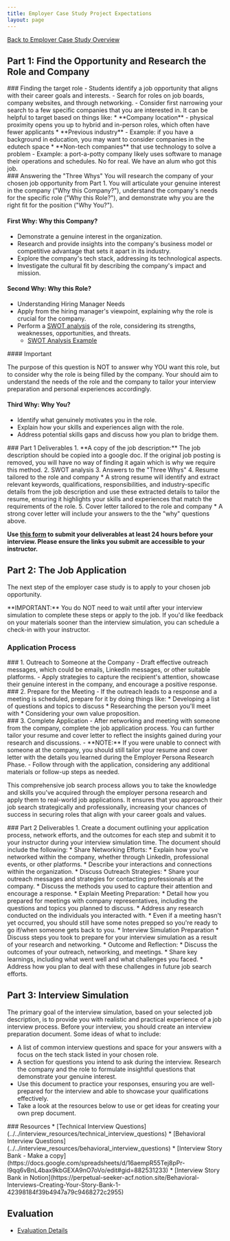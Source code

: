 ```yaml
---
title: Employer Case Study Project Expectations
layout: page
---
```


[Back to Employer Case Study Overview](./index.html)


## Part 1: Find the Opportunity and Research the Role and Company
<section class="dropdown">
### Finding the target role
- Students identify a  job opportunity that aligns with their career goals and interests.
- Search for roles on job boards, company websites, and through networking.
- Consider first narrowing your search to a few specific companies that you are interested in. It can be helpful to target based on things like:
  * **Company location** - physical proximity opens you up to hybrid and in-person roles, which often have fewer applicants
  * **Previous industry** - Example: if you have a background in education, you may want to consider companies in the edutech space
  * **Non-tech companies** that use technology to solve a problem - Example: a port-a-potty company likely uses software to manage their operations and schedules. No for real. We have an alum who got this job.
</section>

<section class="dropdown">
### Answering the "Three Whys"
 You will research the company of your chosen job opportunity from Part 1. You will articulate your genuine interest in the company ("Why this Company?"), understand the company's needs for the specific role ("Why this Role?"), and demonstrate why you are the right fit for the position ("Why You?"). 

#### First Why: Why this Company?
- Demonstrate a genuine interest in the organization.
- Research and provide insights into the company's business model or competitive advantage that sets it apart in its industry.
- Explore the company's tech stack, addressing its technological aspects.
- Investigate the cultural fit by describing the company's impact and mission.

#### Second Why: Why this Role? 
- Understanding Hiring Manager Needs
- Apply from the hiring manager's viewpoint, explaining why the role is crucial for the company.
- Perform a [SWOT analysis](./swot_analysis.html) of the role, considering its strengths, weaknesses, opportunities, and threats.
  - [SWOT Analysis Example](./swot_analysis.pdf)

<section class="note">
#### Important

The purpose of this question is NOT to answer why YOU want this role, but to consider why the role is being filled by the company. Your should aim to understand the needs of the role and the company to tailor your interview preparation and personal experiences accordingly.
</section>

#### Third Why: Why You?
- Identify what genuinely motivates you in the role.
- Explain how your skills and experiences align with the role.
- Address potential skills gaps and discuss how you plan to bridge them.
</section>
<section class="call-to-action">
### Part 1 Deliverables
1. **A copy of the job description:** The job description should be copied into a google doc. If the original job posting is removed, you will have no way of finding it again which is why we require this method.
2. SWOT analysis
3. Answers to the "Three Whys"
4. Resume tailored to the role and company
  * A strong resume will identify and extract relevant keywords, qualifications, responsibilities, and industry-specific details from the job description and use these extracted details to tailor the resume, ensuring it highlights your skills and experiences that match the requirements of the role.
5. Cover letter tailored to the role and company
  * A strong cover letter will include your answers to the the "why" questions above.

**Use [this form](https://forms.gle/fMMj4bhJoNqn7NLY7) to submit your deliverables at least 24 hours before your interview. Please ensure the links you submit are accessible to your instructor.**
</section>

## Part 2: The Job Application
The next step of the employer case study is to apply to your chosen job opportunity. 

<section class="note">
**IMPORTANT:** You do NOT need to wait until after your interview simulation to complete these steps or apply to the job. If you'd like feedback on your materials sooner than the interview simulation, you can schedule a check-in with your instructor.
</section>

### Application Process
<section class="dropdown">
### 1. Outreach to Someone at the Company
- Draft effective outreach messages, which could be emails, LinkedIn messages, or other suitable platforms.
- Apply strategies to capture the recipient's attention, showcase their genuine interest in the company, and encourage a positive response.
</section>

<section class="dropdown">
### 2. Prepare for the Meeting
- If the outreach leads to a response and a meeting is scheduled, prepare for it by doing things like:
  * Developing a list of questions and topics to discuss
  * Researching the person you'll meet with
  * Considering your own value proposition.
</section>

<section class="dropdown">
### 3. Complete Application
- After networking and meeting with someone from the company, complete the job application process. You can further tailor your resume and cover letter to reflect the insights gained during your research and discussions.
  - **NOTE:** If you were unable to connect with someone at the company, you should still tailor your resume and cover letter with the details you learned during the Employer Persona Research Phase.
- Follow through with the application, considering any additional materials or follow-up steps as needed.
</section>

This comprehensive job search process allows you to take the knowledge and skills you've acquired through the employer persona research and apply them to real-world job applications. It ensures that you approach their job search strategically and professionally, increasing your chances of success in securing roles that align with your career goals and values.

<!-- For additional information and resources on how to find job opportunities and contacts, see the [4-Step Job Application Process Document](https://docs.google.com/document/d/1B39ViRamGHNVLzelnlEIhzLWNwsrPvf1J8MjtxDKgsc/edit#heading=h.ncblao9s0orb). -->
<section class="call-to-action">
### Part 2 Deliverables
<!-- NOTE: Or would we rather receive this via a form some other time? Previously this was discussed as a part of the final presentation. -->
1. Create a document outlining your application process, network efforts, and the outcomes for each step and submit it to your instructor during your interview simulation time. The document should include the following:
  * Share Networking Efforts:
        * Explain how you've networked within the company, whether through LinkedIn, professional events, or other platforms.
        * Describe your interactions and connections within the organization.
  * Discuss Outreach Strategies:
        * Share your outreach messages and strategies for contacting professionals at the company.
        * Discuss the methods you used to capture their attention and encourage a response.
  * Explain Meeting Preparation:
        * Detail how you prepared for meetings with company representatives, including the questions and topics you planned to discuss.
        * Address any research conducted on the individuals you interacted with.
        * Even if a meeting hasn't yet occurred, you should still have some notes prepped so you're ready to go if/when someone gets back to you.
  * Interview Simulation Preparation
        * Discuss steps you took to prepare for your interview simulation as a result of your research and networking.
  * Outcome and Reflection:
        * Discuss the outcomes of your outreach, networking, and meetings.
        * Share key learnings, including what went well and what challenges you faced.
        * Address how you plan to deal with these challenges in future job search efforts.
</section>

## Part 3: Interview Simulation
The primary goal of the interview simulation, based on your selected job description, is to provide you with realistic and practical experience of a job interview process. Before your interview, you should create an interview preparation document. Some ideas of what to include:
  * A list of common interview questions and space for your answers with a focus on the tech stack listed in your chosen role.
  * A section for questions you intend to ask during the interview. Research the company and the role to formulate insightful questions that demonstrate your genuine interest.
  * Use this document to practice your responses, ensuring you are well-prepared for the interview and able to showcase your qualifications effectively.
  * Take a look at the resources below to use or get ideas for creating your own prep document.

<section class="dropdown">
### Resources
* [Technical Interview Questions](../../interview_resources/technical_interview_questions)
* [Behavioral Interview Questions](../../interview_resources/behavioral_interview_questions)
<!-- TODO: Move these to the interview resources folder eventually -->
* [Interview Story Bank - Make a copy](https://docs.google.com/spreadsheets/d/16aempR55Tej8pPr-l9qq6vBnL4bax9kbGEXA9nO7oVo/edit#gid=882531233)
* [Interview Story Bank in Notion](https://perpetual-seeker-acf.notion.site/Behavioral-Interviews-Creating-Your-Story-Bank-1-42398184f39b4947a79c9468272c2955)
</section>

## Evaluation
* [Evaluation Details](./evaluation.html)

